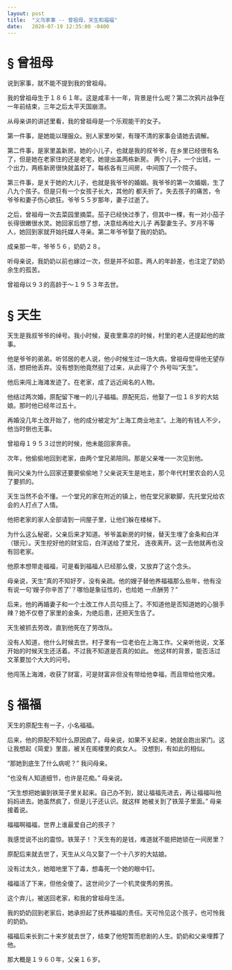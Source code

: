 ```yaml
---
layout: post
title:  "义乌家事 -- 曾祖母，天生和福福"
date:   2020-07-19 12:35:00 -0400
---
```


# § 曾祖母

说到家事，就不能不提到我的曾祖母。

我的曾祖母生于１８６１年。这是咸丰十一年，背景是什么呢？第二次鸦片战争在一年前结束，三年之后太平天国崩溃。

从母亲讲的讲述里看，我的曾祖母是一个乐观能干的女子。

第一件事，是她能以理服众。别人家里吵架，有理不清的家事会请她去调解。

第二件事，是家里盖新房。她的小儿子，也就是我的叔爷爷，在乡里已经很有名了，但是她在老家住的还是老宅，她提出盖两栋新房。
两个儿子，一个出钱，一个出力，两栋新房很快就盖好了。每栋各有三间房，中间围了一个院子。

第三件事，是关于她的大儿子，也就是我爷爷的婚姻。我爷爷的第一次婚姻，生了八九个孩子。但是只有一个女孩子长大，其他的
都夭折了。失去孩子的痛苦，令爷爷和妻子伤心欲狂。爷爷５５岁那年，妻子过逝了。

之后，曾祖母一次去菜园里摘菜。茄子已经快过季了，但其中一棵，有一对小茄子长得很嫩很水灵。她回家后想了想，决意给再给大儿子
再娶妻生子。岁月不等人，她回到家就开始托媒人寻亲。第二年爷爷娶了我的奶奶。

成亲那一年，爷爷５６，奶奶２８。

听母亲说，我奶奶以前也嫁过一次，但是并不如意。两人的年龄差，也注定了奶奶余生的孤苦。

曾祖母以９３的高龄于～１９５３年去世。


# § 天生

天生是我叔爷爷的绰号。我小时候，夏夜里乘凉的时候，村里的老人还提起他的故事。

他是爷爷的弟弟。听邻居的老人说，他小时候生过一场大病，曾祖母觉得他无望存活，想把他丢弃。没有想到他竟然挺了过来，从此得了个
外号叫“天生”。

他后来闯上海滩发迹了。在老家，成了远近闻名的人物。

他结过两次婚，原配留下唯一的儿子福福。原配死后，他娶了一位１８岁的大姑娘。那时他已经年过五十。

再婚没几年土改开始了，他的成分被定为“上海工商业地主”。上海的有钱人不少，他当时倒也无事。

曾祖母１９５３过世的时候，他未能回家奔丧。

次年，他偷偷地回到老家，由两个堂兄弟陪同。那是父亲唯一一次见到他。

我问父亲为什么回家还要要偷偷地？父亲说天生是地主，那个年代村里农会的人见了要抓的。

天生当然不会不懂。一个堂兄的家在附近的镇上，他在堂兄家歇脚，先托堂兄给农会的人打点了人情。

他把老家的家人全部请到一间屋子里，让他们躲在楼梯下。

为什么这么秘密，父亲后来才知道。爷爷盖新房的时候，替天生埋了金条和白洋（银元）。天生挖好他的财宝后，白洋送给了堂兄，
连夜离开。这一去他就再也没有回老家。

他原本想带走福福，可是看到福福人已经那么傻，又放弃了这个念头。

母亲说，天生“真的不知好歹，没有亲疏。他的嫂子替他养福福那么些年，他有没有说一句‘嫂子你辛苦了’？哪怕是象征性的，也给她
一点酬劳？”

后来，他的再婚妻子和一个土改工作人员勾搭上了。不知道他是否知道她的心狠手辣？她不仅卷了家里的金条，为绝后患，还把天生告了。

天生被抓去劳改，直到他死在了劳改队。

没有人知道，他什么时候去世。村子里有一位老伯在上海工作。父亲听他说，文革开始的时候天生还活着。不过我不知道是否真的如此。
他这样的背景，能否活过文革要加个大大的问号。

他闯荡上海滩，收获了财富，可是财富非但没有带给他幸福，而且带给他灾难。


# § 福福

天生的原配生有一子，小名福福。

后来，他的原配不知什么原因疯了。母亲说，如果不关起来，她就会跑出家门。这让我想起《简爱》里面，被关在阁楼里的疯女人。
没想到，有如此的相似。

“那她到底生了什么病呢？” 我问母亲。

“也没有人知道细节，也许是花痴。” 母亲说。

“天生想把她骗到铁笼子里关起来。自己办不到，就让福福先进去，再让福福叫他妈妈进去。她虽然疯了，但是儿子还认识。就这样
她被关到了铁笼子里面。” 母亲接着说。

福福啊福福，世界上谁最爱自己的孩子？

我感觉说不出的震惊。铁笼子！？天生有的是钱，难道就不能把她锁在一间房里？

原配后来就去世了，天生从义乌又娶了一个十八岁的大姑娘。

没有过太久，她暗地里下了毒，想毒死一个她的眼中钉。

福福活了下来，但他全傻了。这世间少了一个机灵俊秀的男孩。

这个弃儿，被送回老家，和我的曾祖母生活。

我的奶奶回到老家后，她承担起了抚养福福的责任。天可怜见这个孩子，也可怜我的奶奶。

福福后来长到二十来岁就去世了，结束了他短暂而悲剧的人生。奶奶和父亲埋葬了他。

那大概是１９６０年，父亲１６岁。
